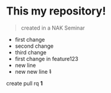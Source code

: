 # This my repository!
> created in a NAK Seminar
* first change
* second change
* third change
* first change in feature123
* new line
* new new line
~~1~~

create pull rq
**1**
